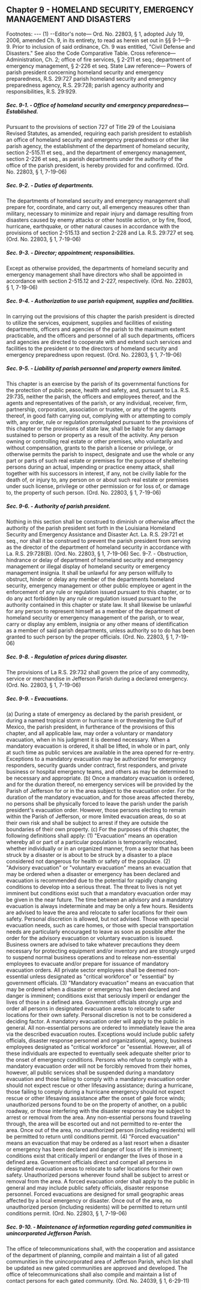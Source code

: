 ## Chapter 9 - HOMELAND SECURITY, EMERGENCY MANAGEMENT AND DISASTERS
Footnotes:
--- (1) --Editor's note— Ord. No. 22803, § 1, adopted July 19, 2006, amended Ch. 9, in its entirety, to read as herein set
out in §§ 9-1—9-9. Prior to inclusion of said ordinance, Ch. 9 was entitled, "Civil Defense and Disasters." See
also the Code Comparative Table.
Cross reference— Administration, Ch. 2; office of fire services, § 2-211 et seq.; department of emergency
management, § 2-226 et seq.
State Law reference— Powers of parish president concerning homeland security and emergency preparedness,
R.S. 29:727 parish homeland security and emergency preparedness agency, R.S. 29:728; parish agency authority
and responsibilities, R.S. 29:929.
##### Sec. 9-1. - Office of homeland security and emergency preparedness—Established.  

Pursuant to the provisions of section 727 of Title 29 of the Louisiana Revised Statutes, as amended, requiring
each parish president to establish an office of homeland security and emergency preparedness or other like
parish agency, the establishment of the department of homeland security, section 2-515.11 et seq., and the
department of emergency management, section 2-226 et seq., as parish departments under the authority of the
office of the parish president, is hereby provided for and confirmed.
(Ord. No. 22803, § 1, 7-19-06)
##### Sec. 9-2. - Duties of departments.  

The departments of homeland security and emergency management shall prepare for, coordinate, and carry out,
all emergency measures other than military, necessary to minimize and repair injury and damage resulting from
disasters caused by enemy attacks or other hostile action, or by fire, flood, hurricane, earthquake, or other
natural causes in accordance with the provisions of section 2-515.13 and section 2-228 and La. R.S. 29:727 et
seq.
(Ord. No. 22803, § 1, 7-19-06)
##### Sec. 9-3. - Director; appointment; responsibilities.  

Except as otherwise provided, the departments of homeland security and emergency management shall have
directors who shall be appointed in accordance with section 2-515.12 and 2-227, respectively.
(Ord. No. 22803, § 1, 7-19-06)
##### Sec. 9-4. - Authorization to use parish equipment, supplies and facilities.  

In carrying out the provisions of this chapter the parish president is directed to utilize the services, equipment,
supplies and facilities of existing departments, officers and agencies of the parish to the maximum extent
practicable, and the officers and personnel of all such departments, officers and agencies are directed to
cooperate with and extend such services and facilities to the president or to the directors of homeland security
and emergency preparedness upon request.
(Ord. No. 22803, § 1, 7-19-06)
##### Sec. 9-5. - Liability of parish personnel and property owners limited.  

This chapter is an exercise by the parish of its governmental functions for the protection of public peace, health
and safety, and, pursuant to La. R.S. 29:735, neither the parish, the officers and employees thereof, and the
agents and representatives of the parish, or any individual, receiver, firm, partnership, corporation, association or
trustee, or any of the agents thereof, in good faith carrying out, complying with or attempting to comply with,
any order, rule or regulation promulgated pursuant to the provisions of this chapter or the provisions of state law,
shall be liable for any damage sustained to person or property as a result of the activity. Any person owning or
controlling real estate or other premises, who voluntarily and without compensation, grants to the parish a
license or privilege, or otherwise permits the parish to inspect, designate and use the whole or any part or parts
of such real estate or premises for the purpose of sheltering persons during an actual, impending or practice
enemy attack, shall together with his successors in interest, if any, not be civilly liable for the death of, or injury
to, any person on or about such real estate or premises under such license, privilege or other permission or for
loss of, or damage to, the property of such person.
(Ord. No. 22803, § 1, 7-19-06)
##### Sec. 9-6. - Authority of parish president.  

Nothing in this section shall be construed to diminish or otherwise affect the authority of the parish president set
forth in the Louisiana Homeland Security and Emergency Assistance and Disaster Act. La. R.S. 29:721 et seq.,
nor shall it be construed to prevent the parish president from serving as the director of the department of
homeland security in accordance with La. R.S. 29:728(B).
(Ord. No. 22803, § 1, 7-19-06)
Sec. 9-7. - Obstruction, hindrance or delay of department of homeland security and emergency management or
illegal display of homeland security or emergency management insignia.
It shall be unlawful for any person willfully to obstruct, hinder or delay any member of the departments
homeland security, emergency management or other public employee or agent in the enforcement of any rule or
regulation issued pursuant to this chapter, or to do any act forbidden by any rule or regulation issued pursuant to
the authority contained in this chapter or state law. It shall likewise be unlawful for any person to represent
himself as a member of the department of homeland security or emergency management of the parish, or to
wear, carry or display any emblem, insignia or any other means of identification as a member of said parish
departments, unless authority so to do has been granted to such person by the proper officials.
(Ord. No. 22803, § 1, 7-19-06)
##### Sec. 9-8. - Regulation of prices during disaster.  

The provisions of La R.S. 29:732 shall govern the price of any commodity, service or merchandise in Jefferson
Parish during a declared emergency.
(Ord. No. 22803, § 1, 7-19-06)
##### Sec. 9-9. - Evacuations.  

(a)
During a state of emergency as declared by the parish president, or during a named tropical storm or hurricane in
or threatening the Gulf of Mexico, the parish president, in furtherance of the provisions of this chapter, and all
applicable law, may order a voluntary or mandatory evacuation, when in his judgment it is deemed necessary.
When a mandatory evacuation is ordered, it shall be lifted, in whole or in part, only at such time as public
services are available in the area opened for re-entry. Exceptions to a mandatory evacuation may be authorized
for emergency responders, security guards under contract, first responders, and private business or hospital
emergency teams, and others as may be determined to be necessary and appropriate.
(b)
Once a mandatory evacuation is ordered, and for the duration thereof, no emergency services will be provided
by the Parish of Jefferson for or in the area subject to the evacuation order. For the duration of the mandatory
evacuation, and for those areas affected thereby, no persons shall be physically forced to leave the parish under
the parish president's evacuation order. However, those persons electing to remain within the Parish of Jefferson,
or more limited evacuation areas, do so at their own risk and shall be subject to arrest if they are outside the
boundaries of their own property.
(c)
For the purposes of this chapter, the following definitions shall apply:
(1)
"Evacuation" means an operation whereby all or part of a particular population is temporarily relocated, whether
individually or in an organized manner, from a sector that has been struck by a disaster or is about to be struck
by a disaster to a place considered not dangerous for health or safety of the populace.
(2)
"Advisory evacuation" or "voluntary evacuation" means an evacuation that may be ordered when a disaster or
emergency has been declared and evacuation is recommended due to the potential for rapidly changing
conditions to develop into a serious threat. The threat to lives is not yet imminent but conditions exist such that a
mandatory evacuation order may be given in the near future. The time between an advisory and a mandatory
evacuation is always indeterminate and may be only a few hours.
Residents are advised to leave the area and relocate to safer locations for their own safety. Personal discretion is
allowed, but not advised. Those with special evacuation needs, such as care homes, or those with special
transportation needs are particularly encouraged to leave as soon as possible after the order for the advisory
evacuation or voluntary evacuation is issued.
Business owners are advised to take whatever precautions they deem necessary for protecting equipment and/or
inventory and are strongly urged to suspend normal business operations and to release non-essential employees
to evacuate and/or prepare for issuance of mandatory evacuation orders. All private sector employees shall be
deemed non-essential unless designated as "critical workforce" or "essential" by government officials.
(3)
"Mandatory evacuation" means an evacuation that may be ordered when a disaster or emergency has been
declared and danger is imminent; conditions exist that seriously imperil or endanger the lives of those in a
defined area. Government officials strongly urge and order all persons in designated evacuation areas to relocate
to safer locations for their own safety. Personal discretion is not to be considered a deciding factor.
A mandatory evacuation order will apply to the public in general. All non-essential persons are ordered to
immediately leave the area via the described evacuation routes. Exceptions would include public safety officials,
disaster response personnel and organizational, agency, business employees designated as "critical workforce" or
"essential. However, all of these individuals are expected to eventually seek adequate shelter prior to the onset of
emergency conditions.
Persons who refuse to comply with a mandatory evacuation order will not be forcibly removed from their
homes, however, all public services shall be suspended during a mandatory evacuation and those failing to
comply with a mandatory evacuation order should not expect rescue or other lifesaving assistance; during a
hurricane, those failing to comply during a hurricane emergency should not expect rescue or other lifesaving
assistance after the onset of gale force winds; unauthorized persons found to be on the property of another, on a
public roadway, or those interfering with the disaster response may be subject to arrest or removal from the area.
Any non-essential persons found traveling through, the area will be escorted out and not permitted to re-enter the
area. Once out of the area, no unauthorized person (including residents) will be permitted to return until
conditions permit.
(4)
"Forced evacuation" means an evacuation that may be ordered as a last resort when a disaster or emergency has
been declared and danger of loss of life is imminent; conditions exist that critically imperil or endanger the lives
of those in a defined area.
Government officials direct and compel all persons in designated evacuation areas to relocate to safer locations
for their own safety. Unauthorized persons wherever found shall be subject to arrest or removal from the area.
A forced evacuation order shall apply to the public in general and may include public safety officials, disaster
response personnel. Forced evacuations are designed for small geographic areas affected by a local emergency
or disaster.
Once out of the area, no unauthorized person (including residents) will be permitted to return until conditions
permit.
(Ord. No. 22803, § 1, 7-19-06)
##### Sec. 9-10. - Maintenance of information regarding gated communities in unincorporated Jefferson Parish.  

The office of telecommunications shall, with the cooperation and assistance of the department of planning,
compile and maintain a list of all gated communities in the unincorporated area of Jefferson Parish, which list
shall be updated as new gated communities are approved and developed. The office of telecommunications shall
also compile and maintain a list of contact persons for each gated community.
(Ord. No. 24039, § 1, 6-29-11)
